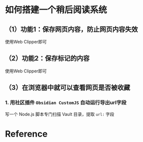 
# 如何搭建一个稍后阅读系统

## （1）功能1：保存网页内容，防止网页内容失效

使用Web Clipper即可

## （2）功能2：保存标记的内容

使用Web Clipper即可

## （3）在浏览器中就可以查看网页是否被收藏

### 1. 用社区插件 `Obsidian CustomJS` 自动运行导出url字段

写一个 Node.js 脚本专门扫描 Vault 目录，提取 `url:` 字段









# Reference

[^1]: 
